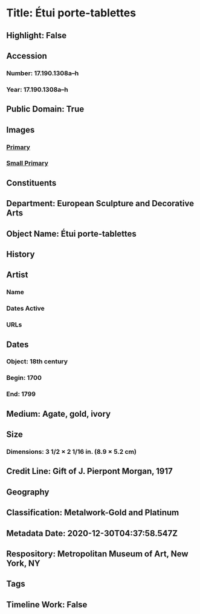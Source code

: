 # Title: Étui porte-tablettes
## Highlight: False
## Accession
### Number: 17.190.1308a–h
### Year: 17.190.1308a–h
## Public Domain: True
## Images
### [Primary](https://images.metmuseum.org/CRDImages/es/original/DP-16097-057.jpg)
### [Small Primary](https://images.metmuseum.org/CRDImages/es/web-large/DP-16097-057.jpg)
## Constituents
## Department: European Sculpture and Decorative Arts
## Object Name: Étui porte-tablettes
## History
## Artist
### Name
### Dates Active
### URLs
## Dates
### Object: 18th century
### Begin: 1700
### End: 1799
## Medium: Agate, gold, ivory
## Size
### Dimensions: 3 1/2 × 2 1/16 in. (8.9 × 5.2 cm)
## Credit Line: Gift of J. Pierpont Morgan, 1917
## Geography
## Classification: Metalwork-Gold and Platinum
## Metadata Date: 2020-12-30T04:37:58.547Z
## Respository: Metropolitan Museum of Art, New York, NY
## Tags
## Timeline Work: False